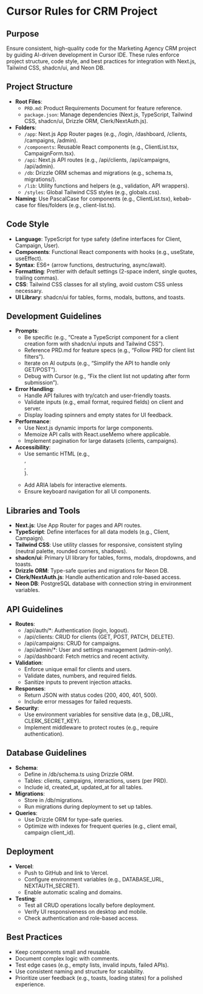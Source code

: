 # Cursor Rules for CRM Project

## Purpose
Ensure consistent, high-quality code for the Marketing Agency CRM project by guiding AI-driven development in Cursor IDE. These rules enforce project structure, code style, and best practices for integration with Next.js, Tailwind CSS, shadcn/ui, and Neon DB.

## Project Structure
- **Root Files**:
  - `PRD.md`: Product Requirements Document for feature reference.
  - `package.json`: Manage dependencies (Next.js, TypeScript, Tailwind CSS, shadcn/ui, Drizzle ORM, Clerk/NextAuth.js).
- **Folders**:
  - `/app`: Next.js App Router pages (e.g., /login, /dashboard, /clients, /campaigns, /admin).
  - `/components`: Reusable React components (e.g., ClientList.tsx, CampaignForm.tsx).
  - `/api`: Next.js API routes (e.g., /api/clients, /api/campaigns, /api/admin).
  - `/db`: Drizzle ORM schemas and migrations (e.g., schema.ts, migrations/).
  - `/lib`: Utility functions and helpers (e.g., validation, API wrappers).
  - `/styles`: Global Tailwind CSS styles (e.g., globals.css).
- **Naming**: Use PascalCase for components (e.g., ClientList.tsx), kebab-case for files/folders (e.g., client-list.ts).

## Code Style
- **Language**: TypeScript for type safety (define interfaces for Client, Campaign, User).
- **Components**: Functional React components with hooks (e.g., useState, useEffect).
- **Syntax**: ES6+ (arrow functions, destructuring, async/await).
- **Formatting**: Prettier with default settings (2-space indent, single quotes, trailing commas).
- **CSS**: Tailwind CSS classes for all styling, avoid custom CSS unless necessary.
- **UI Library**: shadcn/ui for tables, forms, modals, buttons, and toasts.

## Development Guidelines
- **Prompts**:
  - Be specific (e.g., “Create a TypeScript component for a client creation form with shadcn/ui inputs and Tailwind CSS”).
  - Reference PRD.md for feature specs (e.g., “Follow PRD for client list filters”).
  - Iterate on AI outputs (e.g., “Simplify the API to handle only GET/POST”).
  - Debug with Cursor (e.g., “Fix the client list not updating after form submission”).
- **Error Handling**:
  - Handle API failures with try/catch and user-friendly toasts.
  - Validate inputs (e.g., email format, required fields) on client and server.
  - Display loading spinners and empty states for UI feedback.
- **Performance**:
  - Use Next.js dynamic imports for large components.
  - Memoize API calls with React.useMemo where applicable.
  - Implement pagination for large datasets (clients, campaigns).
- **Accessibility**:
  - Use semantic HTML (e.g., <nav>, <main>, <form>).
  - Add ARIA labels for interactive elements.
  - Ensure keyboard navigation for all UI components.

## Libraries and Tools
- **Next.js**: Use App Router for pages and API routes.
- **TypeScript**: Define interfaces for all data models (e.g., Client, Campaign).
- **Tailwind CSS**: Use utility classes for responsive, consistent styling (neutral palette, rounded corners, shadows).
- **shadcn/ui**: Primary UI library for tables, forms, modals, dropdowns, and toasts.
- **Drizzle ORM**: Type-safe queries and migrations for Neon DB.
- **Clerk/NextAuth.js**: Handle authentication and role-based access.
- **Neon DB**: PostgreSQL database with connection string in environment variables.

## API Guidelines
- **Routes**:
  - /api/auth/*: Authentication (login, logout).
  - /api/clients: CRUD for clients (GET, POST, PATCH, DELETE).
  - /api/campaigns: CRUD for campaigns.
  - /api/admin/*: User and settings management (admin-only).
  - /api/dashboard: Fetch metrics and recent activity.
- **Validation**:
  - Enforce unique email for clients and users.
  - Validate dates, numbers, and required fields.
  - Sanitize inputs to prevent injection attacks.
- **Responses**:
  - Return JSON with status codes (200, 400, 401, 500).
  - Include error messages for failed requests.
- **Security**:
  - Use environment variables for sensitive data (e.g., DB_URL, CLERK_SECRET_KEY).
  - Implement middleware to protect routes (e.g., require authentication).

## Database Guidelines
- **Schema**:
  - Define in /db/schema.ts using Drizzle ORM.
  - Tables: clients, campaigns, interactions, users (per PRD).
  - Include id, created_at, updated_at for all tables.
- **Migrations**:
  - Store in /db/migrations.
  - Run migrations during deployment to set up tables.
- **Queries**:
  - Use Drizzle ORM for type-safe queries.
  - Optimize with indexes for frequent queries (e.g., client email, campaign client_id).

## Deployment
- **Vercel**:
  - Push to GitHub and link to Vercel.
  - Configure environment variables (e.g., DATABASE_URL, NEXTAUTH_SECRET).
  - Enable automatic scaling and domains.
- **Testing**:
  - Test all CRUD operations locally before deployment.
  - Verify UI responsiveness on desktop and mobile.
  - Check authentication and role-based access.

## Best Practices
- Keep components small and reusable.
- Document complex logic with comments.
- Test edge cases (e.g., empty lists, invalid inputs, failed APIs).
- Use consistent naming and structure for scalability.
- Prioritize user feedback (e.g., toasts, loading states) for a polished experience.
